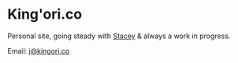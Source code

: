 # King'ori.co #

Personal site, going steady with [Stacey](http://staceyapp.com/) & always a work
in progress.

Email: j@kingori.co